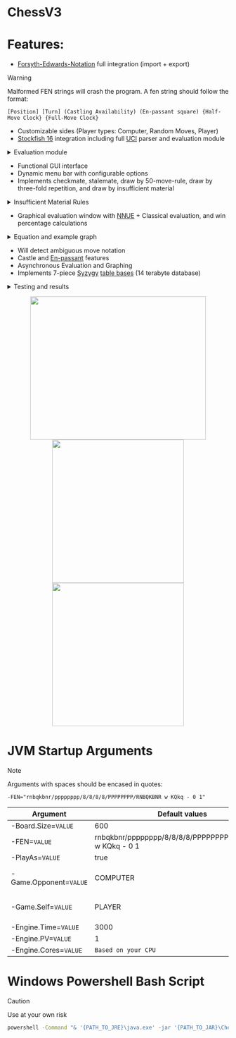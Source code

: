 # ChessV3

# Features:
  - [Forsyth-Edwards-Notation](https://en.wikipedia.org/wiki/Forsyth%E2%80%93Edwards_Notation) full integration (import + export)
> [!WARNING]
> Malformed FEN strings will crash the program.
> A fen string should follow the format:
> ```
> [Position] [Turn] (Castling Availability) (En-passant square) {Half-Move Clock} {Full-Move Clock}
> ```
  - Customizable sides (Player types: Computer, Random Moves, Player)
  - [Stockfish 16](https://disservin.github.io/stockfish-docs/pages/Home.html) integration including full [UCI](https://en.wikipedia.org/wiki/Universal_Chess_Interface) parser and evaluation module

<details>
  <summary>Evaluation module</summary>

  - The upper of the 2 evaluation bars is the win-chance, where 0 is at the far left and 1 is at the far right. An evaluation of 0.5 is equal.
  - The lower is the NNUE evaluation, where the centre is 0 (equal)
  
  <p align="center">
    <img width="300" height="500" src="https://github.com/vlink102/ChessV3/assets/93732189/6b5e28de-8ea1-426d-8f73-d1127de72f4d">
    <img width="350" height="300" src="https://github.com/vlink102/ChessV3/assets/93732189/65fbe7a6-eaa1-40c8-a5ae-346254bb38cd">
    <img width="300" height="500" src="https://github.com/vlink102/ChessV3/assets/93732189/72b36130-ad92-41a1-a52a-d13bbe018675">
  </p>

  |Evaluation Type|Description|Example|
  |---|---|---|
  |Evaluation|Normal game evaluation|+0.47|
  |Depth to mate (DTM)|The game can only be won by checkmate.|M3|
  |Depth to conversion (DTC)|The game can be won by checkmate, capturing material or promoting a pawn. For example, in KQKR, conversion occurs when White captures the Black rook.|DTC=5|
  |Depth to zeroing (DTZ)|The game can be won by checkmate, capturing material or moving a pawn. For example, in KRPKR, zeroing occurs when White moves his pawn closer to the eighth rank.|DTZ=12
</details>

  - Functional GUI interface
  - Dynamic menu bar with configurable options
  - Implements checkmate, stalemate, draw by 50-move-rule, draw by three-fold repetition, and draw by insufficient material

<details>
  <summary>Insufficient Material Rules</summary>

  |Player 1|Player 2|
  |---|---|
  |King                          |   King|
  |King                          |   King   +   Knight|
  |King                          |   King   +   Bishop|
  |King + Light-Squared bishop   |   King   +   Dark-Squared bishop|

</details>

  - Graphical evaluation window with [NNUE](https://en.wikipedia.org/wiki/Efficiently_updatable_neural_network#:~:text=An%20efficiently%20updatable%20neural%20network,of%20the%20alpha%E2%80%93beta%20tree.) + Classical evaluation, and win percentage calculations

<details>
  <summary>Equation and example graph</summary>
  
  The non-linear equation allows the engine to determine a good move based on the current positional evaluation.
  For example, a good move in a bad position will not be brilliant, despite it increasing their winning chances, as they are still losing.

  
  The function $f(a)$ is the winning chance given as a scale over $0≤x≤100$, where the parameter a is the current positional evaluation in [centipawns](https://chess.fandom.com/wiki/Centipawn#:~:text=The%20centipawn%20is%20the%20unit,in%20order%20to%20evaluate%20positions.).

$$f(a)=50+(50*(\frac{2}{1+e^{-0.004a}}-1))$$

  <p align="center">
    <img width="300" height="250" src="https://github.com/vlink102/ChessV3/assets/93732189/a0f51d0f-178f-4aa4-86f8-62bbf0ce8ba3">
    <img width="300" height="250" src="https://github.com/vlink102/ChessV3/assets/93732189/83979b9e-12ca-480e-9781-3abb651078a9">
  </p>
</details>


  - Will detect ambiguous move notation
  - Castle and [En-passant](https://en.wikipedia.org/wiki/En_passant) features
  - Asynchronous Evaluation and Graphing
  - Implements 7-piece [Syzygy](https://syzygy-tables.info/) [table bases](https://en.wikipedia.org/wiki/Endgame_tablebase) (14 terabyte database)

<details>
  <summary>Testing and results</summary>

  |Position|Outcome|
  |---|---|
  |8/5P2/8/8/p5r1/1p6/3R4/k1K5 w - - 0 1|1-0 (Conversion + M35)|
  | 4k3/8/8/8/8/8/8/4KBN1 w - - 0 1|1-0 (M54)|
  | 8/8/7B/K7/8/7p/4Bkp1/6Rb w - - 0 1|1/2-1/2 (Insufficient material)|
  | 5q2/n2P1k2/2b5/8/8/3N4/4BK2/6Q1 w - - 0 1|1-0 (DTZ -6 + DTZ 4 + M19)|
  | 8/1p6/1P1p4/1K1p2B1/P2P4/6pp/1P6/5k2 w - - 0 1|1/2-1/2 (Stalemate)|
  | 8/8/5k2/8/p7/8/1PK5/8 w - - 0 1|1-0 (M48)|
  | 4k2r/8/8/7P/7P/6KP/7P/7R w k - 0 1|1/2-1/2 (Insufficient material)|
  | 7k/r6P/6K1/7R/8/8/P7/8 w - - 0 1|1/2-1/2 (Stalemate)|
  | r2qk3/8/8/8/8/8/8/3QK2R w Kq - 0 1|1-0 (M32)|
  | 8/pQp2p1k/7p/6pK/6P1/6P1/8/5q2 b - - 0 1|0-1 (M-1)|
  | 1q6/p1p2Q2/8/3p4/4p3/3qk3/8/B5K1 w - - 0 1|1-0 (M1)|
  | 6k1/P3Q3/6K1/8/8/8/5pq1/7q w - - 0 1|0-1 (DTZ -2 + M2)|
  | 1k6/8/pp6/6B1/3P4/2P5/r3r2P/1KR4R b - - 0 1|0-1 (M-1)|
  | 8/8/1rk5/KR6/8/8/1P6/8 w - - 0 1|1-0 (M23)|
  | 8/8/8/8/2N5/6p1/k1K3N1/8 w - - 0 1|1-0 (M33)|
  | 8/8/8/2kpp3/8/8/1K1NN3/8 w - - 0 1|1-0 (DTZ 122 + M156)|
  | 6k1/8/1r2n3/2b5/K7/8/8/1N5Q w - - 0 1|1/2-1/2 (DTZ 717)|
  | 8/3r4/8/6n1/3K1k2/1b6/7N/7Q w - - 0 1|1/2-1/2 (DTZ 1033)|
  | 8/8/8/8/6k1/6P1/r4PK1/1R6 w - - 0 1|1-0 (DTZ 9 + DTZ -16 + M12)|
  | 5qk1/6p1/6P1/8/PP6/KP6/8/QRRRRRRR b - - 0 1|1/2-1/2 (Stalemate)|
  | 1N6/1RK5/5n2/8/8/8/5n2/6k1 w - - 0 1|1/2-1/2 (DTZ -483 + DTZ 479)|
  | 8/4N3/8/8/3pN3/1p6/p2R4/k5K1 w - - 0 1|1-0 (DTZ -6 + M30)|
  
</details>

<p align="center">
  <img width="400" height="325" src="https://github.com/vlink102/ChessV3/assets/93732189/fef24357-d31a-4c17-969c-9bc3faf58fb2">
  <img width="300" height="325" src="https://github.com/vlink102/ChessV3/assets/93732189/4ccaad33-05d4-4476-aec1-369db8f931c7">
  <img width="300" height="325" src="https://github.com/vlink102/ChessV3/assets/93732189/d41f405d-4cb4-47ce-b1ea-11279355dd10">
</p>

# JVM Startup Arguments

> [!NOTE]
> Arguments with spaces should be encased in quotes:
> ```
> -FEN="rnbqkbnr/pppppppp/8/8/8/8/PPPPPPPP/RNBQKBNR w KQkq - 0 1"
> ```

|Argument|Default values|Data Type|
|---|---|---|
|-Board.Size=``VALUE``|600|Integer|
|-FEN=``VALUE``|rnbqkbnr/pppppppp/8/8/8/8/PPPPPPPP/RNBQKBNR w KQkq - 0 1|String|
|-PlayAs=``VALUE``|true|Boolean|
|-Game.Opponent=``VALUE``|COMPUTER|COMPUTER, PLAYER, RANDOM|
|-Game.Self=``VALUE``|PLAYER|COMPUTER, PLAYER, RANDOM|
|-Engine.Time=``VALUE``|3000|Integer|
|-Engine.PV=``VALUE``|1|Integer|
|-Engine.Cores=``VALUE``|``Based on your CPU``|Integer|

# Windows Powershell Bash Script

> [!CAUTION]
> Use at your own risk
```bat
powershell -Command "& '{PATH_TO_JRE}\java.exe' -jar '{PATH_TO_JAR}\ChessV3-{VERSION}.jar' -Xmx2048M"
```


